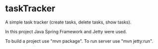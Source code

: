 # taskTracker
A simple task tracker (create tasks, delete tasks, show tasks).

In this project Java Spring Framework and Jetty were used.

To build a project use "mvn package".
To run server use "mvn jetty:run".
